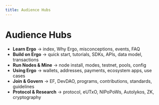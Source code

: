 ```yaml
---
title: Audience Hubs
---
```

# Audience Hubs
- **Learn Ergo** → index, Why Ergo, misconceptions, events, FAQ
- **Build on Ergo** → quick start, tutorials, SDKs, APIs, data model, transactions
- **Run Nodes & Mine** → node install, modes, testnet, pools, config
- **Using Ergo** → wallets, addresses, payments, ecosystem apps, use cases
- **Join & Govern** → EF, DevDAO, programs, contributions, standards, guidelines
- **Protocol & Research** → protocol, eUTxO, NIPoPoWs, Autolykos, ZK, cryptography
